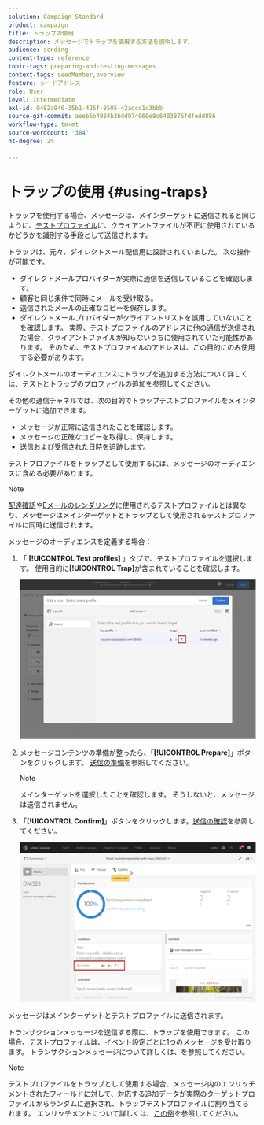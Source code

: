 ```yaml
---
solution: Campaign Standard
product: campaign
title: トラップの使用
description: メッセージでトラップを使用する方法を説明します。
audience: sending
content-type: reference
topic-tags: preparing-and-testing-messages
context-tags: seedMember,overview
feature: シードアドレス
role: User
level: Intermediate
exl-id: 0482a946-35b1-426f-8505-42adcd1c3bbb
source-git-commit: aeeb6b4984b3bdd974960e8c6403876fdfedd886
workflow-type: tm+mt
source-wordcount: '384'
ht-degree: 2%

---
```


# トラップの使用 {#using-traps}

トラップを使用する場合、メッセージは、メインターゲットに送信されると同じように、[テストプロファイル](../../audiences/using/managing-test-profiles.md)に、クライアントファイルが不正に使用されているかどうかを識別する手段として送信されます。

トラップは、元々、ダイレクトメール配信用に設計されていました。 次の操作が可能です。

* ダイレクトメールプロバイダーが実際に通信を送信していることを確認します。
* 顧客と同じ条件で同時にメールを受け取る。
* 送信されたメールの正確なコピーを保存します。
* ダイレクトメールプロバイダーがクライアントリストを誤用していないことを確認します。 実際、テストプロファイルのアドレスに他の通信が送信された場合、クライアントファイルが知らないうちに使用されていた可能性があります。 そのため、テストプロファイルのアドレスは、この目的にのみ使用する必要があります。

ダイレクトメールのオーディエンスにトラップを追加する方法について詳しくは、[テストとトラップのプロファイル](../../channels/using/defining-the-direct-mail-audience.md#adding-test-and-trap-profiles)の追加を参照してください。

その他の通信チャネルでは、次の目的でトラップテストプロファイルをメインターゲットに追加できます。

* メッセージが正常に送信されたことを確認します。
* メッセージの正確なコピーを取得し、保持します。
* 送信および受信された日時を追跡します。

テストプロファイルをトラップとして使用するには、メッセージのオーディエンスに含める必要があります。

>[!NOTE]
>
>[配達確認](../../sending/using/sending-proofs.md)や[Eメールのレンダリング](../../sending/using/email-rendering.md)に使用されるテストプロファイルとは異なり、メッセージはメインターゲットとトラップとして使用されるテストプロファイルに同時に送信されます。

メッセージのオーディエンスを定義する場合：

1. 「 **[!UICONTROL Test profiles]** 」タブで、テストプロファイルを選択します。 使用目的に&#x200B;**[!UICONTROL Trap]**&#x200B;が含まれていることを確認します。

   ![](assets/trap_select.png)

1. メッセージコンテンツの準備が整ったら、「**[!UICONTROL Prepare]**」ボタンをクリックします。 [送信の準備](../../sending/using/preparing-the-send.md)を参照してください。
   >[!NOTE]
   >
   >メインターゲットを選択したことを確認します。 そうしないと、メッセージは送信されません。

1. 「**[!UICONTROL Confirm]**」ボタンをクリックします。[送信の確認](../../sending/using/confirming-the-send.md)を参照してください。

   ![](assets/trap_confirm.png)

メッセージはメインターゲットとテストプロファイルに送信されます。

トランザクションメッセージを送信する際に、トラップを使用できます。 この場合、テストプロファイルは、イベント設定ごとに1つのメッセージを受け取ります。 トランザクションメッセージについて詳しくは、[](../../channels/using/getting-started-with-transactional-msg.md)を参照してください。

>[!NOTE]
>
>テストプロファイルをトラップとして使用する場合、メッセージ内のエンリッチメントされたフィールドに対して、対応する追加データが実際のターゲットプロファイルからランダムに選択され、トラップテストプロファイルに割り当てられます。 エンリッチメントについて詳しくは、[この例](../../automating/using/enriching-profile-data-file.md)を参照してください。
